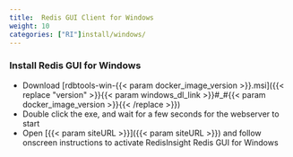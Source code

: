 ```yaml
---
title:  Redis GUI Client for Windows
weight: 10
categories: ["RI"]install/windows/
---
```

### Install Redis GUI for Windows

- Download [rdbtools-win-{{< param docker_image_version >}}.msi]({{< replace "version" >}}{{< param windows_dl_link >}}#_#{{< param docker_image_version >}}{{< /replace >}})
- Double click the exe, and wait for a few seconds for the webserver to start
- Open [{{< param siteURL >}}]({{< param siteURL >}}) and follow onscreen instructions to activate RedisInsight Redis GUI for Windows

